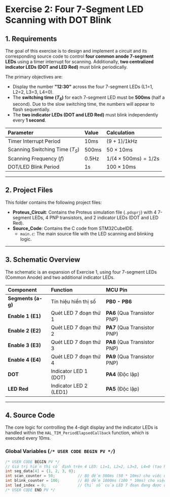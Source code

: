 # Exercise 2: Four 7-Segment LED Scanning with DOT Blink

## 1. Requirements

The goal of this exercise is to design and implement a circuit and its corresponding source code to control **four common anode 7-segment LEDs** using a timer interrupt for scanning. Additionally, **two centralized indicator LEDs (DOT and LED Red)** must blink periodically.

The primary objectives are:
* Display the number **"12:30"** across the four 7-segment LEDs (L1=1, L2=2, L3=3, L4=0).
* The **switching time ($T_S$)** for each 7-segment LED must be **500ms** (half a second). Due to the slow switching time, the numbers will appear to flash sequentially.
* The **two indicator LEDs (DOT and LED Red)** must blink independently every **1 second**.

| Parameter | Value | Calculation |
| :--- | :--- | :--- |
| Timer Interrupt Period | $10\text{ms}$ | $(9+1) / 1\text{kHz}$ |
| Scanning Switching Time ($T_S$) | $500\text{ms}$ | $50 \times 10\text{ms}$ |
| Scanning Frequency ($f$) | $0.5\text{Hz}$ | $1 / (4 \times 500\text{ms}) = 1 / 2\text{s}$ |
| DOT/LED Blink Period | $1\text{s}$ | $100 \times 10\text{ms}$ |

---

## 2. Project Files

This folder contains the following project files:
* **Proteus_Circuit**: Contains the Proteus simulation file (`.pdsprj`) with 4 7-segment LEDs, 4 PNP transistors, and 2 indicator LEDs (DOT and LED Red).
* **Source_Code**: Contains the C code from STM32CubeIDE.
    * `main.c`: The main source file with the LED scanning and blinking logic.

---

## 3. Schematic Overview

The schematic is an expansion of Exercise 1, using four 7-segment LEDs (Common Anode) and two additional indicator LEDs.

| Component | Function | MCU Pin |
| :--- | :--- | :--- |
| **Segments (a-g)** | Tín hiệu hiển thị số | **PB0 - PB6** |
| **Enable 1 (E1)** | Quét LED 7 đoạn thứ 1 | **PA6** (Qua Transistor PNP) |
| **Enable 2 (E2)** | Quét LED 7 đoạn thứ 2 | **PA7** (Qua Transistor PNP) |
| **Enable 3 (E3)** | Quét LED 7 đoạn thứ 3 | **PA8** (Qua Transistor PNP) |
| **Enable 4 (E4)** | Quét LED 7 đoạn thứ 4 | **PA9** (Qua Transistor PNP) |
| **DOT** | Indicator LED 1 (DOT) | **PA4** (Độc lập) |
| **LED Red** | Indicator LED 2 (LED1) | **PA5** (Độc lập) |

---

## 4. Source Code

The core logic for controlling the 4-digit display and the indicator LEDs is handled within the `HAL_TIM_PeriodElapsedCallback` function, which is executed every $10\text{ms}$.

### Global Variables (`/* USER CODE BEGIN PV */`)

```c
/* USER CODE BEGIN PV */
// Giá trị hiển thị cố định trên 4 LED: L1=1, L2=2, L3=3, L4=0 (tạo hiệu ứng "12:30")
int seg_data[4] = {1, 2, 3, 0}; 
int scan_counter = 50;          // Bộ đếm 500ms (50 * 10ms) cho việc quét LED 7 đoạn
int blink_counter = 100;        // Bộ đếm 1000ms (100 * 10ms) cho việc nhấp nháy DOT/LED Red
int led_index = 0;              // Chỉ số của LED 7 đoạn đang được quét (0, 1, 2, 3)
/* USER CODE END PV */
